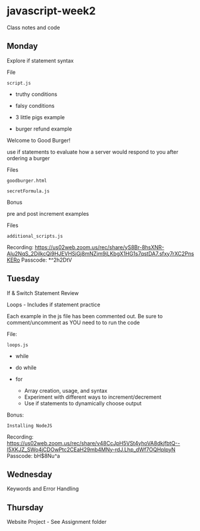 # javascript-week2
Class notes and code

## Monday

Explore if statement syntax

File

    script.js

* truthy conditions
* falsy conditions

* 3 little pigs example

* burger refund example


Welcome to Good Burger!

use if statements to evaluate how a server would respond to you after ordering a burger

Files

    goodburger.html
    
    secretFormula.js

Bonus

pre and post increment examples

Files

    additional_scripts.js

    

Recording: 
https://us02web.zoom.us/rec/share/yS8Br-8hsXNR-Alu2NqS_2DilkcQi9HJEVHSjGj8mNZjm9jLKbgX1HG1s7qstDA7.sfxy7rXC2PnsKERo
Passcode: *^2h2DtV

## Tuesday

If & Switch Statement Review

Loops - Includes if statement practice

Each example in the js file has been commented out. Be sure to comment/uncomment as YOU need to to run the code

File:

    loops.js

* while

* do while

* for
    - Array creation, usage, and syntax
    - Experiment with different ways to increment/decrement
    - Use if statements to dynamically choose output

Bonus: 

    Installing NodeJS

Recording:
https://us02web.zoom.us/rec/share/v48CcJpH5VSt4yhoVA8dkjfbtQ--I5XKJZ_SWo4jCDOwPtc2CEaH29mb4MNy-rdJ.Lhp_dWf7OQHplpyN
Passcode: bH$8Nu^a

## Wednesday

Keywords and Error Handling

## Thursday

Website Project - See Assignment folder